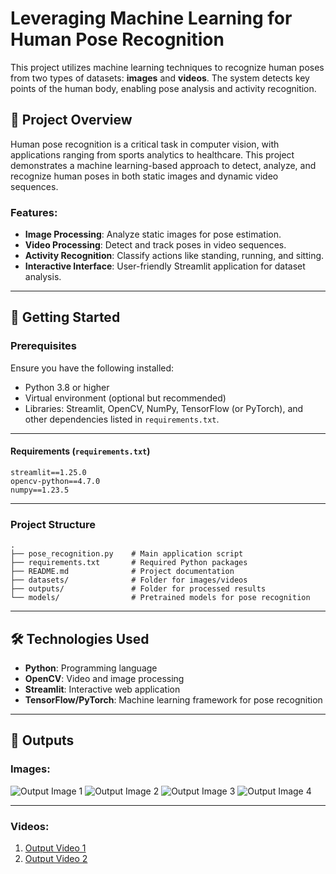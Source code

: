 # Leveraging Machine Learning for Human Pose Recognition

This project utilizes machine learning techniques to recognize human poses from two types of datasets: **images** and **videos**. The system detects key points of the human body, enabling pose analysis and activity recognition.

## 📜 Project Overview

Human pose recognition is a critical task in computer vision, with applications ranging from sports analytics to healthcare. This project demonstrates a machine learning-based approach to detect, analyze, and recognize human poses in both static images and dynamic video sequences.

### Features:
- **Image Processing**: Analyze static images for pose estimation.
- **Video Processing**: Detect and track poses in video sequences.
- **Activity Recognition**: Classify actions like standing, running, and sitting.
- **Interactive Interface**: User-friendly Streamlit application for dataset analysis.

---

## 🚀 Getting Started

### Prerequisites
Ensure you have the following installed:
- Python 3.8 or higher
- Virtual environment (optional but recommended)
- Libraries: Streamlit, OpenCV, NumPy, TensorFlow (or PyTorch), and other dependencies listed in `requirements.txt`.

---
#### Requirements (`requirements.txt`)
```plaintext
streamlit==1.25.0
opencv-python==4.7.0
numpy==1.23.5
```

---

### Project Structure
```plaintext
.
├── pose_recognition.py    # Main application script
├── requirements.txt       # Required Python packages
├── README.md              # Project documentation
├── datasets/              # Folder for images/videos
├── outputs/               # Folder for processed results
└── models/                # Pretrained models for pose recognition
```

---

## 🛠 Technologies Used
- **Python**: Programming language
- **OpenCV**: Video and image processing
- **Streamlit**: Interactive web application
- **TensorFlow/PyTorch**: Machine learning framework for pose recognition

---
## 🎥 Outputs
### Images:
![Output Image 1](Output_/Img_4.png)
![Output Image 2](Output_/Img_2.png)
![Output Image 3](Output_/Img_1.png)
![Output Image 4](Output_/Img_3.png)


---
### Videos:
1. [Output Video 1](Output_/Video_1.mp4)
2. [Output Video 2](Output_/Video_2.mp4)
